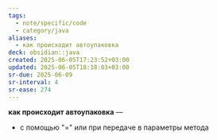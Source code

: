 ```yaml
---
tags:
  - note/specific/code
  - category/java
aliases:
  - как происходит автоупаковка
deck: obsidian::java
created: 2025-06-05T17:23:52+03:00
updated: 2025-06-05T18:18:03+03:00
sr-due: 2025-06-09
sr-interval: 4
sr-ease: 274
---
```


**как происходит автоупаковка**
—
- с помощью "=" или при передаче в параметры метода

